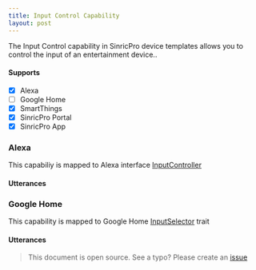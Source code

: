 ```yaml
---
title: Input Control Capability
layout: post
---
```


The Input Control capability in SinricPro device templates allows you to control the input of an entertainment device..

#### Supports
 - [x]  Alexa
 - [ ]  Google Home
 - [x]  SmartThings
 - [x]  SinricPro Portal
 - [x]  SinricPro App

### Alexa 
This capabiliy is mapped to Alexa interface [InputController](https://developer.amazon.com/en-US/docs/alexa/device-apis/alexa-inputcontroller.html)

#### Utterances
### Google Home
This capability is mapped to Google Home [InputSelector](https://developers.home.google.com/cloud-to-cloud/traits/inputselector) trait

#### Utterances
 > This document is open source. See a typo? Please create an [issue](https://github.com/sinricpro/help-docs)
